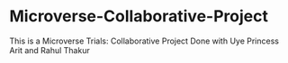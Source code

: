 # Microverse-Collaborative-Project
This is a Microverse Trials: Collaborative Project Done with Uye Princess Arit and Rahul Thakur
